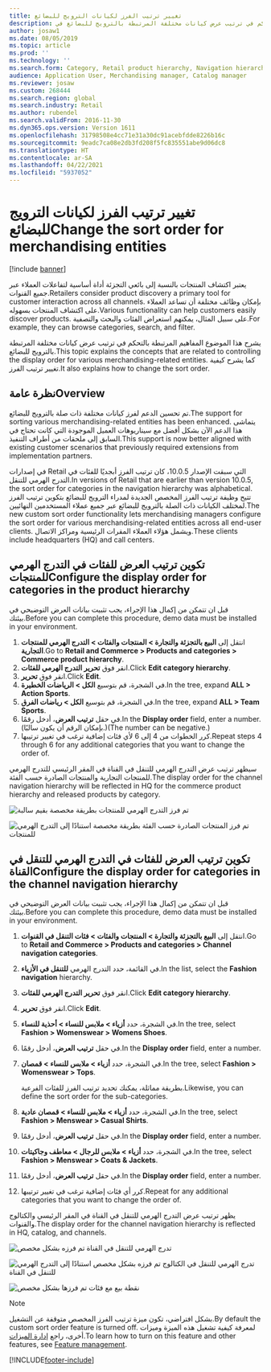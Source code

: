 ```yaml
---
title: تغيير ترتيب الفرز لكيانات الترويج للبضائع
description: يشرح هذا الموضوع المفاهيم المرتبطة بالتحكم في ترتيب عرض كيانات مختلفة المرتبطة بالترويج للبضائع في Dynamics 365 Commerce.
author: josaw1
ms.date: 08/05/2019
ms.topic: article
ms.prod: ''
ms.technology: ''
ms.search.form: Category, Retail product hierarchy, Navigation hierarchy
audience: Application User, Merchandising manager, Catalog manager
ms.reviewer: josaw
ms.custom: 268444
ms.search.region: global
ms.search.industry: Retail
ms.author: rubendel
ms.search.validFrom: 2016-11-30
ms.dyn365.ops.version: Version 1611
ms.openlocfilehash: 31798508e4cc71e31a30dc91acebfdde8226b16c
ms.sourcegitcommit: 9eadc7ca08e2db3fd208f5fc835551abe9d06dc8
ms.translationtype: HT
ms.contentlocale: ar-SA
ms.lasthandoff: 04/22/2021
ms.locfileid: "5937052"
---
```

# <a name="change-the-sort-order-for-merchandising-entities"></a><span data-ttu-id="9b4e3-103">تغيير ترتيب الفرز لكيانات الترويج للبضائع</span><span class="sxs-lookup"><span data-stu-id="9b4e3-103">Change the sort order for merchandising entities</span></span>


[!include [banner](includes/banner.md)]

<span data-ttu-id="9b4e3-104">يعتبر اكتشاف المنتجات بالنسبة إلى بائعي التجزئة أداة أساسية لتفاعلات العملاء عبر جميع القنوات.</span><span class="sxs-lookup"><span data-stu-id="9b4e3-104">Retailers consider product discovery a primary tool for customer interaction across all channels.</span></span> <span data-ttu-id="9b4e3-105">بإمكان وظائف مختلفة أن تساعد العملاء على اكتشاف المنتجات بسهوله.</span><span class="sxs-lookup"><span data-stu-id="9b4e3-105">Various functionality can help customers easily discover products.</span></span> <span data-ttu-id="9b4e3-106">على سبيل المثال، يمكنهم استعراض الفئات والبحث والتصفية.</span><span class="sxs-lookup"><span data-stu-id="9b4e3-106">For example, they can browse categories, search, and filter.</span></span>

<span data-ttu-id="9b4e3-107">يشرح هذا الموضوع المفاهيم المرتبطة بالتحكم في ترتيب عرض كيانات مختلفة المرتبطة بالترويج للبضائع.</span><span class="sxs-lookup"><span data-stu-id="9b4e3-107">This topic explains the concepts that are related to controlling the display order for various merchandising-related entities.</span></span> <span data-ttu-id="9b4e3-108">كما يشرح كيفية تغيير ترتيب الفرز.</span><span class="sxs-lookup"><span data-stu-id="9b4e3-108">It also explains how to change the sort order.</span></span>

## <a name="overview"></a><span data-ttu-id="9b4e3-109">نظرة عامة</span><span class="sxs-lookup"><span data-stu-id="9b4e3-109">Overview</span></span>

<span data-ttu-id="9b4e3-110">تم تحسين الدعم لفرز كيانات مختلفة ذات صلة بالترويج للبضائع.</span><span class="sxs-lookup"><span data-stu-id="9b4e3-110">The support for sorting various merchandising-related entities has been enhanced.</span></span> <span data-ttu-id="9b4e3-111">يتماشى هذا الدعم الآن بشكل أفضل مع سيناريوهات العميل الموجودة التي كانت تحتاج في السابق إلى ملحقات من أطراف التنفيذ.</span><span class="sxs-lookup"><span data-stu-id="9b4e3-111">This support is now better aligned with existing customer scenarios that previously required extensions from implementation partners.</span></span>

<span data-ttu-id="9b4e3-112">في إصدارات Retail التي سبقت الإصدار 10.0.5، كان ترتيب الفرز أبجديًا للفئات في التدرج الهرمي للتنقل.</span><span class="sxs-lookup"><span data-stu-id="9b4e3-112">In versions of Retail that are earlier than version 10.0.5, the sort order for categories in the navigation hierarchy was alphabetical.</span></span> <span data-ttu-id="9b4e3-113">تتيح وظيفة ترتيب الفرز المخصص الجديدة لمدراء الترويج للبضائع بتكوين ترتيب الفرز لمختلف الكيانات ذات الصلة بالترويج للبضائع عبر جميع عملاء المستخدمين النهائيين.</span><span class="sxs-lookup"><span data-stu-id="9b4e3-113">The new custom sort order functionality lets merchandising managers configure the sort order for various merchandising-related entities across all end-user clients.</span></span> <span data-ttu-id="9b4e3-114">ويشمل هؤلاء العملاء المقرات الرئيسية ومراكز الاتصال.</span><span class="sxs-lookup"><span data-stu-id="9b4e3-114">These clients include headquarters (HQ) and call centers.</span></span>

## <a name="configure-the-display-order-for-categories-in-the-product-hierarchy"></a><span data-ttu-id="9b4e3-115">تكوين ترتيب العرض للفئات في التدرج الهرمي للمنتجات</span><span class="sxs-lookup"><span data-stu-id="9b4e3-115">Configure the display order for categories in the product hierarchy</span></span>

<span data-ttu-id="9b4e3-116">قبل ان تتمكن من إكمال هذا الإجراء، يجب تثبيت بيانات العرض التوضيحي في بيئتك.</span><span class="sxs-lookup"><span data-stu-id="9b4e3-116">Before you can complete this procedure, demo data must be installed in your environment.</span></span>

1. <span data-ttu-id="9b4e3-117">انتقل إلى **البيع بالتجزئة والتجارة \> المنتجات والفئات \> التدرج الهرمي للمنتجات التجارية**.</span><span class="sxs-lookup"><span data-stu-id="9b4e3-117">Go to **Retail and Commerce \> Products and categories \> Commerce product hierarchy**.</span></span>
2. <span data-ttu-id="9b4e3-118">انقر فوق **تحرير التدرج الهرمي للفئات**.</span><span class="sxs-lookup"><span data-stu-id="9b4e3-118">Click **Edit category hierarchy**.</span></span>
3. <span data-ttu-id="9b4e3-119">انقر فوق **تحرير**.</span><span class="sxs-lookup"><span data-stu-id="9b4e3-119">Click **Edit**.</span></span>
4. <span data-ttu-id="9b4e3-120">في الشجرة، قم بتوسيع **الكل \> الرياضات الخطيرة**.</span><span class="sxs-lookup"><span data-stu-id="9b4e3-120">In the tree, expand **ALL \> Action Sports**.</span></span>
5. <span data-ttu-id="9b4e3-121">في الشجرة، قم بتوسيع **الكل \> رياضات الفرق**.</span><span class="sxs-lookup"><span data-stu-id="9b4e3-121">In the tree, expand **ALL \> Team Sports**.</span></span>
6. <span data-ttu-id="9b4e3-122">في حقل **ترتيب العرض**، أدخل رقمًا.</span><span class="sxs-lookup"><span data-stu-id="9b4e3-122">In the **Display order** field, enter a number.</span></span> <span data-ttu-id="9b4e3-123">(بإمكان الرقم أن يكون سالبًا.)</span><span class="sxs-lookup"><span data-stu-id="9b4e3-123">(The number can be negative.)</span></span>
7. <span data-ttu-id="9b4e3-124">كرر الخطوات من 4 إلى 6 لأي فئات إضافية ترغب في تغيير ترتيبها.</span><span class="sxs-lookup"><span data-stu-id="9b4e3-124">Repeat steps 4 through 6 for any additional categories that you want to change the order of.</span></span>

<span data-ttu-id="9b4e3-125">سيظهر ترتيب عرض التدرج الهرمي للتنقل في القناة في المقر الرئيسي للتدرج الهرمي للمنتجات التجارية والمنتجات الصادرة حسب الفئة.</span><span class="sxs-lookup"><span data-stu-id="9b4e3-125">The display order for the channel navigation hierarchy will be reflected in HQ for the commerce product hierarchy and released products by category.</span></span>

![تم فرز التدرج الهرمي للمنتجات بطريقة مخصصة بقيم سالبة](./media/RetailProductHierarchyCustomSortedWithNegativeValues.png)

![تم فرز المنتجات الصادرة حسب الفئة بطريقة مخصصة استنادًا إلى التدرج الهرمي للمنتجات](./media/ReleasedProductsByCategoryCustomSortedBasedOnRetailProductHierarchy.png)

## <a name="configure-the-display-order-for-categories-in-the-channel-navigation-hierarchy"></a><span data-ttu-id="9b4e3-128">تكوين ترتيب العرض للفئات في التدرج الهرمي للتنقل في القناة</span><span class="sxs-lookup"><span data-stu-id="9b4e3-128">Configure the display order for categories in the channel navigation hierarchy</span></span>

<span data-ttu-id="9b4e3-129">قبل ان تتمكن من إكمال هذا الإجراء، يجب تثبيت بيانات العرض التوضيحي في بيئتك.</span><span class="sxs-lookup"><span data-stu-id="9b4e3-129">Before you can complete this procedure, demo data must be installed in your environment.</span></span>

1. <span data-ttu-id="9b4e3-130">انتقل إلى **البيع بالتجزئة والتجارة \> المنتجات والفئات \> فئات التنقل في القنوات**.</span><span class="sxs-lookup"><span data-stu-id="9b4e3-130">Go to **Retail and Commerce \> Products and categories \> Channel navigation categories**.</span></span>
2. <span data-ttu-id="9b4e3-131">في القائمة، حدد التدرج الهرمي **للتنقل في الأزياء**.</span><span class="sxs-lookup"><span data-stu-id="9b4e3-131">In the list, select the **Fashion navigation** hierarchy.</span></span>
3. <span data-ttu-id="9b4e3-132">انقر فوق **تحرير التدرج الهرمي للفئات**.</span><span class="sxs-lookup"><span data-stu-id="9b4e3-132">Click **Edit category hierarchy**.</span></span>
4. <span data-ttu-id="9b4e3-133">انقر فوق **تحرير**.</span><span class="sxs-lookup"><span data-stu-id="9b4e3-133">Click **Edit**.</span></span>
5. <span data-ttu-id="9b4e3-134">في الشجرة، حدد **أزياء \> ملابس للنساء \> أحذية للنساء**.</span><span class="sxs-lookup"><span data-stu-id="9b4e3-134">In the tree, select **Fashion \> Womenswear \> Womens Shoes**.</span></span>
6. <span data-ttu-id="9b4e3-135">في حقل **ترتيب العرض**، أدخل رقمًا.</span><span class="sxs-lookup"><span data-stu-id="9b4e3-135">In the **Display order** field, enter a number.</span></span>
7. <span data-ttu-id="9b4e3-136">في الشجرة، حدد **أزياء \> ملابس للنساء \> قمصان**.</span><span class="sxs-lookup"><span data-stu-id="9b4e3-136">In the tree, select **Fashion \> Womenswear \> Tops**.</span></span>

    <span data-ttu-id="9b4e3-137">بطريقة مماثلة، يمكنك تحديد ترتيب الفرز للفئات الفرعية.</span><span class="sxs-lookup"><span data-stu-id="9b4e3-137">Likewise, you can define the sort order for the sub-categories.</span></span>

8. <span data-ttu-id="9b4e3-138">في الشجرة، حدد **أزياء \> ملابس للنساء \> قمصان عادية**.</span><span class="sxs-lookup"><span data-stu-id="9b4e3-138">In the tree, select **Fashion \> Menswear \> Casual Shirts**.</span></span>
9. <span data-ttu-id="9b4e3-139">في حقل **ترتيب العرض**، أدخل رقمًا.</span><span class="sxs-lookup"><span data-stu-id="9b4e3-139">In the **Display order** field, enter a number.</span></span>
10. <span data-ttu-id="9b4e3-140">في الشجرة، حدد **أزياء \> ملابس للرجال \> معاطف وجاكيتات**.</span><span class="sxs-lookup"><span data-stu-id="9b4e3-140">In the tree, select **Fashion \> Menswear \> Coats & Jackets**.</span></span>
11. <span data-ttu-id="9b4e3-141">في حقل **ترتيب العرض**، أدخل رقمًا.</span><span class="sxs-lookup"><span data-stu-id="9b4e3-141">In the **Display order** field, enter a number.</span></span>
12. <span data-ttu-id="9b4e3-142">كرر أي فئات إضافية ترغب في تغيير ترتيبها.</span><span class="sxs-lookup"><span data-stu-id="9b4e3-142">Repeat for any additional categories that you want to change the order of.</span></span>

<span data-ttu-id="9b4e3-143">يظهر ترتيب عرض التدرج الهرمي للتنقل في القناة في المقر الرئيسي والكتالوج والقنوات.</span><span class="sxs-lookup"><span data-stu-id="9b4e3-143">The display order for the channel navigation hierarchy is reflected in HQ, catalog, and channels.</span></span>

![تدرج الهرمي للتنقل في القناة تم فرزه بشكل مخصص](./media/ChannelNavCustomSorted.png)

![تدرج الهرمي للتنقل في الكتالوج تم فرزه بشكل مخصص استنادًا إلى التدرج الهرمي للتنقل في القناة](./media/CatalogNavHierarchyCustomSortedBasedOnChannelNav.png)

![نقطة بيع مع فئات تم فرزها بشكل مخصص](./media/POSChannelCategoriesCustomSorted.png)

> [!NOTE]
> <span data-ttu-id="9b4e3-147">بشكل افتراضي، تكون ميزة ترتيب الفرز المخصص متوقفة عن التشغيل.</span><span class="sxs-lookup"><span data-stu-id="9b4e3-147">By default the custom sort order feature is turned off.</span></span> <span data-ttu-id="9b4e3-148">لمعرفة كيفية تشغيل هذه الميزة وميزات أخرى، راجع [إدارة الميزات](/dynamics365/unified-operations/fin-and-ops/get-started/feature-management/feature-management-overview).</span><span class="sxs-lookup"><span data-stu-id="9b4e3-148">To learn how to turn on this feature and other features, see [Feature management](/dynamics365/unified-operations/fin-and-ops/get-started/feature-management/feature-management-overview).</span></span>


[!INCLUDE[footer-include](../includes/footer-banner.md)]